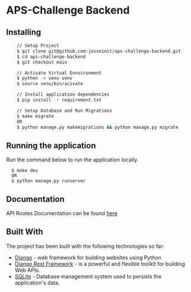 # APS-Challenge Backend

## Installing

```sh
    // Setup Project
    $ git clone git@github.com:jesseinit/aps-challenge-backend.git
    $ cd aps-challenge-backend
    $ git checkout main

    // Activate Virtual Ennvironment
    $ python -m venv venv
    $ source venv/bin/acivate

    // Install application dependencies
    $ pip install -r requirement.txt

    // Setup Database and Run Migrations
    $ make migrate
    OR
    $ python manage.py makemigrations && python manage.py migrate
```

## Running the application

Run the command below to run the application locally.

```
  $ make dev
  OR
  $ python manage.py runserver
```

## Documentation

API Routes Documentation can be found [here](https://documenter.getpostman.com/view/7875106/TzJvfcmv)

## Built With

The project has been built with the following technologies so far:

- [Django](https://www.djangoproject.com/) - web framework for building websites using Python
- [Django Rest Framework](https://www.django-rest-framework.org) - is a powerful and flexible toolkit for building Web APIs.
- [SQLite](https://www.postgresql.org/) - Database management system used to persists the application's data.
